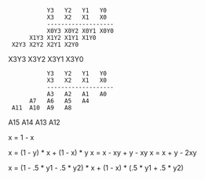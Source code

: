                Y3   Y2   Y1   Y0
               X3   X2   X1   X0
               -------------------
               X0Y3 X0Y2 X0Y1 X0Y0
          X1Y3 X1Y2 X1Y1 X1Y0
     X2Y3 X2Y2 X2Y1 X2Y0
X3Y3 X3Y2 X3Y1 X3Y0

               Y3   Y2   Y1   Y0
               X3   X2   X1   X0
               -------------------
               A3   A2   A1   A0
          A7   A6   A5   A4
     A11  A10  A9   A8
A15  A14  A13  A12

x = 1 - x

x = (1 - y) * x + (1 - x) * y
x = x - xy + y - xy
x = x + y - 2xy

x = (1 - .5 * y1 - .5 * y2) * x + (1 - x) * (.5 * y1 + .5 * y2)
